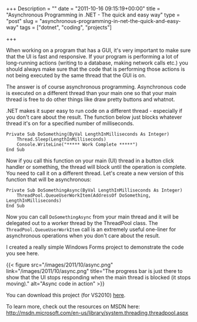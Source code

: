+++
Description = ""
date = "2011-10-16 09:15:19+00:00"
title = "Asynchronous Programming in .NET - The quick and easy way"
type = "post"
slug = "asynchronous-programming-in-net-the-quick-and-easy-way"
tags = ["dotnet", "coding", "projects"]

+++

When working on a program that has a GUI, it's very important to make sure that the UI is fast and responsive. If your program is performing a lot of long-running actions (writing to a database, making network calls etc.) you should always make sure that the code that is performing those actions is not being executed by the same thread that the GUI is on.<!--more-->

The answer is of course asynchronous programming. Asynchronous code is executed on a different thread than your main one so that your main thread is free to do other things like draw pretty buttons and whatnot.

.NET makes it super easy to run code on a different thread - especially if you don't care about the result. The function below just blocks whatever thread it's on for a specified number of milliseconds.

```vbnet
Private Sub DoSomething(ByVal LengthInMilliseconds As Integer)
    Thread.Sleep(LengthInMilliseconds)
    Console.WriteLine("***** Work Complete *****")
End Sub
```

Now if you call this function on your main (UI) thread in a button click handler or something, the thread will block until the operation is complete. You need to call it on a different thread. Let's create a new version of this function that will be asynchronous:

```vbnet
Private Sub DoSomethingAsync(ByVal LengthInMilliseconds As Integer)
    ThreadPool.QueueUserWorkItem(AddressOf DoSomething, LengthInMilliseconds)
End Sub
```

Now you can call `DoSomethingAsync` from your main thread and it will be delegated out to a worker thread by the ThreadPool class. The `ThreadPool.QueueUserWorkItem` call is an extremely useful one-liner for asynchronous operations when you don't care about the result.

I created a really simple Windows Forms project to demonstrate the code you see here.

{{< figure src="/images/2011/10/async.png" link="/images/2011/10/async.png" title="The progress bar is just there to show that the UI stops responding when the main thread is blocked (it stops moving)." alt="Async code in action" >}}

You can download this project (for VS2010) [here](/files/2011/10/ThreadPoolTest.zip).

To learn more, check out the resources on MSDN here: http://msdn.microsoft.com/en-us/library/system.threading.threadpool.aspx
